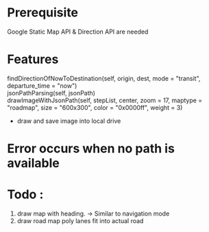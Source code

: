 # Prerequisite
Google Static Map API & Direction API are needed

# Features
findDirectionOfNowToDestination(self, origin, dest, mode = "transit", departure_time = "now")<br>
jsonPathParsing(self, jsonPath)<br>
drawImageWithJsonPath(self, stepList, center, zoom = 17, maptype = "roadmap", size = "600x300", color = "0x0000ff", weight = 3)<br>
- draw and save image into local drive

# Error occurs when no path is available

# Todo : 
1. draw map with heading. -> Similar to navigation mode
2. draw road map poly lanes fit into actual road
